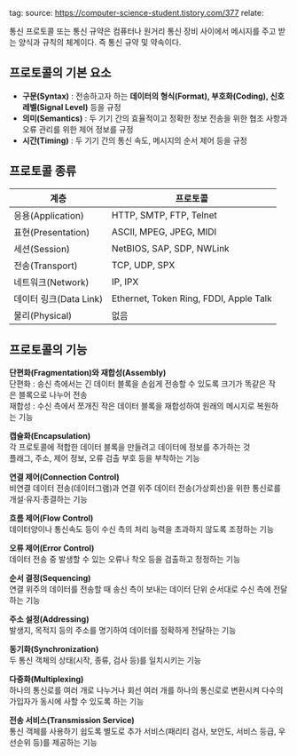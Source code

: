 tag:
source: https://computer-science-student.tistory.com/377
relate:

통신 프로토콜 또는 통신 규약은 컴퓨터나 원거리 통신 장비 사이에서 메시지를 주고 받는 양식과 규칙의 체계이다. 즉 통신 규약 및 약속이다.

## 프로토콜의 기본 요소
- **구문(Syntax)** : 전송하고자 하는 **데이터의 형식(Format), 부호화(Coding), 신호 레벨(Signal Level)** 등을 규정
- **의미(Semantics)** : 두 기기 간의 효율적이고 정확한 정보 전송을 위한 협조 사항과 오류 관리를 위한 제어 정보를 규정
- **시간(Timing)** : 두 기기 간의 통신 속도, 메시지의 순서 제어 등을 규정

## 프로토콜 종류

|**계층**|**프로토콜**|
|---|---|
|응용(Application)|HTTP, SMTP, FTP, Telnet|
|표현(Presentation)|ASCII, MPEG, JPEG, MIDI|
|세션(Session)|NetBIOS, SAP, SDP, NWLink|
|전송(Transport)|TCP, UDP, SPX|
|네트워크(Network)|IP, IPX|
|데이터 링크(Data Link)|Ethernet, Token Ring, FDDI, Apple Talk|
|물리(Physical)|없음|
## 프로토콜의 기능

**단편화(Fragmentation)와 재합성(Assembly)**  
단편화 : 송신 측에서는 긴 데이터 블록을 손쉽게 전송할 수 있도록 크기가 똑같은 작은 블록으로 나누어 전송  
재합성 : 수신 측에서 쪼개진 작은 데이터 블록을 재합성하여 원래의 메시지로 복원하는 기능

**캡슐화(Encapsulation)**  
각 프로토콜에 적합한 데이터 블록을 만들려고 데이터에 정보를 추가하는 것  
플래그, 주소, 제어 정보, 오류 검출 부호 등을 부착하는 기능

**연결 제어(Connection Control)**  
비연결 데이터 전송(데이터그램)과 연결 위주 데이터 전송(가상회선)을 위한 통신로를 개설·유지·종결하는 기능  
  
**흐름 제어(Flow Control)**  
데이터양이나 통신속도 등이 수신 측의 처리 능력을 초과하지 않도록 조정하는 기능  
  
**오류 제어(Error Control)**  
데이터 전송 중 발생할 수 있는 오류나 착오 등을 검출하고 정정하는 기능  
  
**순서 결정(Sequencing)**  
연결 위주의 데이터를 전송할 때 송신 측이 보내는 데이터 단위 순서대로 수신 측에 전달하는 기능

**주소 설정(Addressing)**  
발생지, 목적지 등의 주소를 명기하여 데이터를 정확하게 전달하는 기능  
  
**동기화(Synchronization)**  
두 통신 객체의 상태(시작, 종류, 검사 등)를 일치시키는 기능  
  
**다중화(Multiplexing)**  
하나의 통신로를 여러 개로 나누거나 회선 여러 개를 하나의 통신로로 변환시켜 다수의 가입자가 동시에 사할 수 있도록 하는 기능  
  
**전송 서비스(Transmission Service)**  
통신 객체를 사용하기 쉽도록 별도로 추가 서비스(패리티 검사, 보안도, 서비스 등급, 우선순위 등)를 제공하는 기능


